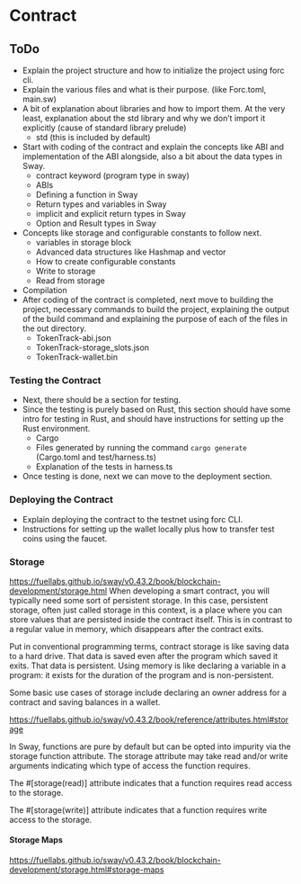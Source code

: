 # Contract

## ToDo

- Explain the project structure and how to initialize the project using forc cli.
- Explain the various files and what is their purpose. (like Forc.toml, main.sw)
- A bit of explanation about libraries and how to import them. At the very least, explanation about the std library and why we don’t import it explicitly (cause of standard library prelude)
  - std (this is included by default)
- Start with coding of the contract and explain the concepts like ABI and implementation of the ABI alongside, also a bit about the data types in Sway.
  - contract keyword (program type in sway)
  - ABIs
  - Defining a function in Sway
  - Return types and variables in Sway
  - implicit and explicit return types in Sway
  - Option and Result types in Sway
- Concepts like storage and configurable constants to follow next.
  - variables in storage block
  - Advanced data structures like Hashmap and vector
  - How to create configurable constants
  - Write to storage
  - Read from storage
- Compilation
- After coding of the contract is completed, next move to building the project, necessary commands to build the project, explaining the output of the build command and explaining the purpose of each of the files in the out directory.
  - TokenTrack-abi.json
  - TokenTrack-storage_slots.json
  - TokenTrack-wallet.bin

### Testing the Contract

- Next, there should be a section for testing.
- Since the testing is purely based on Rust, this section should have some intro for testing in Rust, and should have instructions for setting up the Rust environment.
    - Cargo
    - Files generated by running the command `cargo generate` (Cargo.toml and test/harness.ts)
    - Explanation of the tests in harness.ts
- Once testing is done, next we can move to the deployment section.

### Deploying the Contract

- Explain deploying the contract to the testnet using forc CLI.
- Instructions for setting up the wallet locally plus how to transfer test coins using the faucet.

### Storage
https://fuellabs.github.io/sway/v0.43.2/book/blockchain-development/storage.html
When developing a smart contract, you will typically need some sort of persistent storage. In this case, persistent 
storage, often just called storage in this context, is a place where you can store values that are persisted inside 
the contract itself. This is in contrast to a regular value in memory, which disappears after the contract exits.

Put in conventional programming terms, contract storage is like saving data to a hard drive. That data is saved even 
after the program which saved it exits. That data is persistent. Using memory is like declaring a variable in a 
program: it exists for the duration of the program and is non-persistent.

Some basic use cases of storage include declaring an owner address for a contract and saving balances in a wallet.


https://fuellabs.github.io/sway/v0.43.2/book/reference/attributes.html#storage

In Sway, functions are pure by default but can be opted into impurity via the storage function attribute. The 
storage attribute may take read and/or write arguments indicating which type of access the function requires.

The #[storage(read)] attribute indicates that a function requires read access to the storage.

The #[storage(write)] attribute indicates that a function requires write access to the storage.


#### Storage Maps
https://fuellabs.github.io/sway/v0.43.2/book/blockchain-development/storage.html#storage-maps

